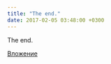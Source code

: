 ```yaml
---
title: "The end."
date: 2017-02-05 03:48:00 +0300
---
```


The end.

[Вложение](/assets/vk_photos/1/aPoT8Q10v7U.jpg)
